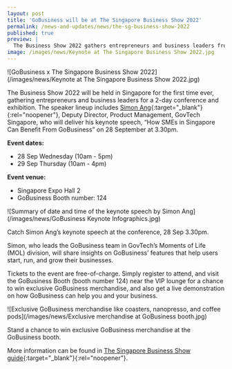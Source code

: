 ```yaml
---
layout: post
title: 'GoBusiness will be at The Singapore Business Show 2022'
permalink: /news-and-updates/news/the-sg-business-show-2022
published: true
preview: |
  The Business Show 2022 gathers entrepreneurs and business leaders from all over the world for a 2-day conference. Register for free and come visit the GoBusiness booth!
image: /images/news/Keynote at The Singapore Business Show 2022.jpg
---
```


<!-- TODO: Check with YX on the actual "preview" property. Might need to remove for this particular tag -->
![GoBusiness x The Singapore Business Show 2022](/images/news/Keynote at The Singapore Business Show 2022.jpg)

The Business Show 2022 will be held in Singapore for the first time ever, gathering entrepreneurs and business leaders for a 2-day conference and exhibition. The speaker lineup includes [Simon Ang](https://www.singaporebusinessshow.com/speakers/simon-ang/){:target="_blank"}{:rel="noopener"}, Deputy Director, Product Management, GovTech Singapore, who will deliver his keynote speech, “How SMEs in Singapore Can Benefit From GoBusiness” on 28 September at 3.30pm.

**Event dates:**
 - 28 Sep Wednesday (10am - 5pm) 
 - 29 Sep Thursday (10am - 4pm) 

**Event venue:** 
 - Singapore Expo Hall 2 
 - GoBusiness Booth number: 124 
 
![Summary of date and time of the keynote speech by Simon Ang](/images/news/GoBusiness Keynote Infographics.jpg)
<figcaption>Catch Simon Ang’s keynote speech at the conference, 28 Sep 3.30pm.</figcaption>

Simon, who leads the GoBusiness team in GovTech’s Moments of Life (MOL) division, will share insights on GoBusiness’ features that help users start, run, and grow their businesses.

Tickets to the event are free-of-charge. Simply register to attend, and visit the GoBusiness Booth (booth number 124) near the VIP lounge for a chance to win exclusive GoBusiness merchandise, and also get a live demonstration on how GoBusiness can help you and your business.

![Exclusive GoBusiness merchandise like coasters, nanopresso, and coffee pods](/images/news/Exclusive merchandise at GoBusiness booth.jpg)
<figcaption>Stand a chance to win exclusive GoBusiness merchandise at the GoBusiness booth.</figcaption>

More information can be found in [The Singapore Business Show guide](https://www.singaporebusinessshow.com/showguide/){:target="_blank"}{:rel="noopener"}.


<script src="/jquery/jquery.min.js"></script>
<script src="/jquery/bp-menu-new-tab.js"></script>
